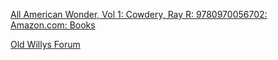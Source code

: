 
[All American Wonder, Vol 1: Cowdery, Ray R: 9780970056702: Amazon.com: Books](https://www.amazon.com/All-American-Wonder-Vol-1/dp/0970056702)



[Old Willys Forum](https://www.oldwillysforum.com/forum/index.php)
